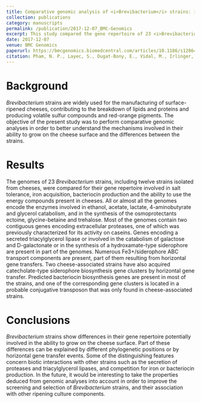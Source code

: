 ```yaml
---
title: Comparative genomic analysis of <i>Brevibacterium</i> strains: insights into key genetic determinants involved in adaptation to the cheese habitat
collection: publications
category: manuscripts
permalink: /publication/2017-12-07_BMC-Genomics
excerpt: This study compared the gene repertoire of 23 <i>Brevibacterium</i> strains to elucidate genetic mechanisms involved in their ability to grow on the cheese surface.
date: 2017-12-07
venue: BMC Genomics
paperurl: https://bmcgenomics.biomedcentral.com/articles/10.1186/s12864-017-4322-1
citation: Pham, N. P., Layec, S., Dugat-Bony, E., Vidal, M., Irlinger, F., & Monnet, C. (2017). &quot;Comparative genomic analysis of <i>Brevibacterium</i> strains: insights into key genetic determinants involved in adaptation to the cheese habitat&quot;. <i>BMC genomics</i>, 18(1), 955.
---
```


# Background
*Brevibacterium* strains are widely used for the manufacturing of surface-ripened cheeses, contributing to the breakdown of lipids and proteins and producing volatile sulfur compounds and red-orange pigments. The objective of the present study was to perform comparative genomic analyses in order to better understand the mechanisms involved in their ability to grow on the cheese surface and the differences between the strains.

# Results
The genomes of 23 *Brevibacterium* strains, including twelve strains isolated from cheeses, were compared for their gene repertoire involved in salt tolerance, iron acquisition, bacteriocin production and the ability to use the energy compounds present in cheeses. All or almost all the genomes encode the enzymes involved in ethanol, acetate, lactate, 4-aminobutyrate and glycerol catabolism, and in the synthesis of the osmoprotectants ectoine, glycine-betaine and trehalose. Most of the genomes contain two contiguous genes encoding extracellular proteases, one of which was previously characterized for its activity on caseins. Genes encoding a secreted triacylglycerol lipase or involved in the catabolism of galactose and D-galactonate or in the synthesis of a hydroxamate-type siderophore are present in part of the genomes. Numerous Fe3+/siderophore ABC transport components are present, part of them resulting from horizontal gene transfers. Two cheese-associated strains have also acquired catecholate-type siderophore biosynthesis gene clusters by horizontal gene transfer. Predicted bacteriocin biosynthesis genes are present in most of the strains, and one of the corresponding gene clusters is located in a probable conjugative transposon that was only found in cheese-associated strains.

# Conclusions
*Brevibacterium* strains show differences in their gene repertoire potentially involved in the ability to grow on the cheese surface. Part of these differences can be explained by different phylogenetic positions or by horizontal gene transfer events. Some of the distinguishing features concern biotic interactions with other strains such as the secretion of proteases and triacylglycerol lipases, and competition for iron or bacteriocin production. In the future, it would be interesting to take the properties deduced from genomic analyses into account in order to improve the screening and selection of *Brevibacterium* strains, and their association with other ripening culture components.